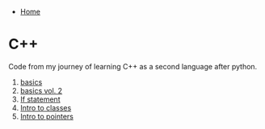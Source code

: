 - [Home](/index)

# C++

Code from my journey of learning C++ as a second language after python. <br>

1. [basics](basics) <br>
2. [basics vol. 2](basics2) <br>
3. [If statement](ifstatement) <br>
4. [Intro to classes](introtoclasses) <br>
5. [Intro to pointers](introtopointers)
